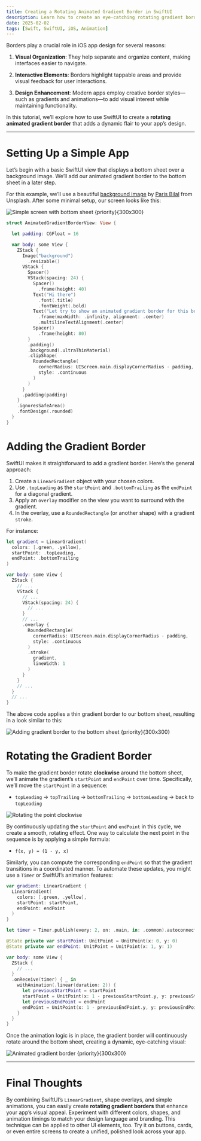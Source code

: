 ```yaml
---
title: Creating a Rotating Animated Gradient Border in SwiftUI
description: Learn how to create an eye-catching rotating gradient border animation in SwiftUI. This step-by-step tutorial covers implementing animated borders, gradients, and custom animations for iOS apps.
date: 2025-02-02
tags: [Swift, SwiftUI, iOS, Animation]
---
```


Borders play a crucial role in iOS app design for several reasons:

1. **Visual Organization**: They help separate and organize content, making interfaces easier to navigate.

2. **Interactive Elements**: Borders highlight tappable areas and provide visual feedback for user interactions.

3. **Design Enhancement**: Modern apps employ creative border styles—such as gradients and animations—to add visual interest while maintaining functionality.

In this tutorial, we’ll explore how to use SwiftUI to create a **rotating animated gradient border** that adds a dynamic flair to your app’s design.

---

# Setting Up a Simple App

Let’s begin with a basic SwiftUI view that displays a bottom sheet over a background image. We’ll add our animated gradient border to the bottom sheet in a later step.

For this example, we’ll use a beautiful [background image](https://unsplash.com/photos/a-computer-generated-image-of-a-green-flower-CvXn0BxBBAQ) by [Paris Bilal](https://unsplash.com/@parisbilal) from Unsplash. After some minimal setup, our screen looks like this:

![Simple screen with bottom sheet {priority}{300x300}](/assets/swiftui-gradient-border-with-rotating-animation/s1.png)

```swift
struct AnimatedGradientBorderView: View {

  let padding: CGFloat = 16

  var body: some View {
    ZStack {
      Image("background")
        .resizable()
      VStack {
        Spacer()
        VStack(spacing: 24) {
          Spacer()
            .frame(height: 40)
          Text("Hi there")
            .font(.title)
            .fontWeight(.bold)
          Text("Let try to show an animated gradient border for this bottom sheet")
            .frame(maxWidth: .infinity, alignment: .center)
            .multilineTextAlignment(.center)
          Spacer()
            .frame(height: 80)
        }
        .padding()
        .background(.ultraThinMaterial)
        .clipShape(
          RoundedRectangle(
            cornerRadius: UIScreen.main.displayCornerRadius - padding,
            style: .continuous
          )
        )
      }
      .padding(padding)
    }
    .ignoresSafeArea()
    .fontDesign(.rounded)
  }
}
```

# Adding the Gradient Border

SwiftUI makes it straightforward to add a gradient border. Here’s the general approach:

1. Create a `LinearGradient` object with your chosen colors.
2. Use `.topLeading` as the `startPoint` and `.bottomTrailing` as the `endPoint` for a diagonal gradient.
3. Apply an `overlay` modifier on the view you want to surround with the gradient.
4. In the overlay, use a `RoundedRectangle` (or another shape) with a gradient `stroke`.

For instance:

```swift
let gradient = LinearGradient(
  colors: [.green, .yellow],
  startPoint: .topLeading,
  endPoint: .bottomTrailing
)

var body: some View {
  ZStack {
    // ...
    VStack {
      // ...
      VStack(spacing: 24) {
        // ...
      }
      // ...
      .overlay {
        RoundedRectangle(
          cornerRadius: UIScreen.main.displayCornerRadius - padding,
          style: .continuous
        )
        .stroke(
          gradient,
          lineWidth: 1
        )
      }
    }
    // ...
  }
  // ...
}
```

The above code applies a thin gradient border to our bottom sheet, resulting in a look similar to this:

![Adding gradient border to the bottom sheet {priority}{300x300}](/assets/swiftui-gradient-border-with-rotating-animation/s2.png)

# Rotating the Gradient Border

To make the gradient border rotate **clockwise** around the bottom sheet, we’ll animate the gradient’s `startPoint` and `endPoint` over time. Specifically, we’ll move the `startPoint` in a sequence:

- `topLeading` → `topTrailing` → `bottomTrailing` → `bottomLeading` → back to `topLeading`

![Rotating the point clockwise](/assets/swiftui-gradient-border-with-rotating-animation/rotate.jpg)

By continuously updating the `startPoint` and `endPoint` in this cycle, we create a smooth, rotating effect. One way to calculate the next point in the sequence is by applying a simple formula:

- `f(x, y) = (1 - y, x)`

Similarly, you can compute the corresponding `endPoint` so that the gradient transitions in a coordinated manner. To automate these updates, you might use a `Timer` or SwiftUI’s animation features:

```swift
var gradient: LinearGradient {
  LinearGradient(
    colors: [.green, .yellow],
    startPoint: startPoint,
    endPoint: endPoint
  )
}

let timer = Timer.publish(every: 2, on: .main, in: .common).autoconnect()

@State private var startPoint: UnitPoint = UnitPoint(x: 0, y: 0)
@State private var endPoint: UnitPoint = UnitPoint(x: 1, y: 1)

var body: some View {
  ZStack {
    // ...
  }
  .onReceive(timer) { _ in
    withAnimation(.linear(duration: 2)) {
      let previousStartPoint = startPoint
      startPoint = UnitPoint(x: 1 - previousStartPoint.y, y: previousStartPoint.x)
      let previousEndPoint = endPoint
      endPoint = UnitPoint(x: 1 - previousEndPoint.y, y: previousEndPoint.x)
    }
  }
}
```

Once the animation logic is in place, the gradient border will continuously rotate around the bottom sheet, creating a dynamic, eye-catching visual:

![Animated gradient border {priority}{300x300}](/assets/swiftui-gradient-border-with-rotating-animation/result.gif)

---

# Final Thoughts

By combining SwiftUI’s `LinearGradient`, shape overlays, and simple animations, you can easily create **rotating gradient borders** that enhance your app’s visual appeal. Experiment with different colors, shapes, and animation timings to match your design language and branding. This technique can be applied to other UI elements, too. Try it on buttons, cards, or even entire screens to create a unified, polished look across your app.
